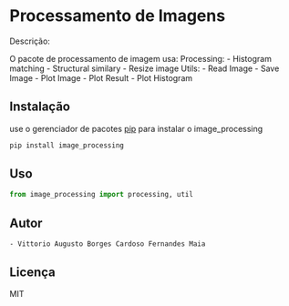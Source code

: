 # Processamento de Imagens

Descrição:

O pacote de processamento de imagem usa:
    Processing:
        - Histogram matching
        - Structural similary
        - Resize image
    Utils:
        - Read Image
        - Save Image
        - Plot Image
        - Plot Result
        - Plot Histogram

## Instalação

use o gerenciador de pacotes [pip](https://pip.pypa.io/en/estable) para instalar o image_processing

~~~bash
pip install image_processing
~~~

## Uso
```python
from image_processing import processing, util
```

## Autor
    - Vittorio Augusto Borges Cardoso Fernandes Maia

## Licença
MIT